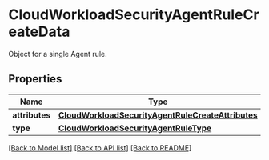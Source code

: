 # CloudWorkloadSecurityAgentRuleCreateData

Object for a single Agent rule.

## Properties

| Name           | Type                                                                                                    | Description | Notes |
| -------------- | ------------------------------------------------------------------------------------------------------- | ----------- | ----- |
| **attributes** | [**CloudWorkloadSecurityAgentRuleCreateAttributes**](CloudWorkloadSecurityAgentRuleCreateAttributes.md) |             |
| **type**       | [**CloudWorkloadSecurityAgentRuleType**](CloudWorkloadSecurityAgentRuleType.md)                         |             |

[[Back to Model list]](README.md#documentation-for-models) [[Back to API list]](README.md#documentation-for-api-endpoints) [[Back to README]](README.md)
